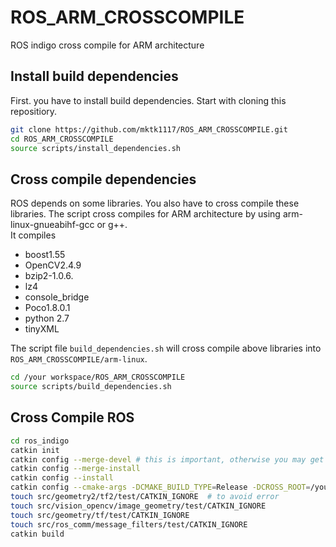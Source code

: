 # ROS_ARM_CROSSCOMPILE
ROS indigo cross compile for ARM architecture

## Install build dependencies
First. you have to install build dependencies.
Start with cloning this repositiory.
```bash
git clone https://github.com/mktk1117/ROS_ARM_CROSSCOMPILE.git
cd ROS_ARM_CROSSCOMPILE
source scripts/install_dependencies.sh
```

## Cross compile dependencies
ROS depends on some libraries.
You also have to cross compile these libraries.
The script cross compiles for ARM architecture by using arm-linux-gnueabihf-gcc or g++.  
It compiles
- boost1.55
- OpenCV2.4.9
- bzip2-1.0.6.
- lz4
- console_bridge
- Poco1.8.0.1
- python 2.7
- tinyXML

The script file `build_dependencies.sh` will cross compile above libraries into `ROS_ARM_CROSSCOMPILE/arm-linux`.
```bash
cd /your workspace/ROS_ARM_CROSSCOMPILE
source scripts/build_dependencies.sh
```

## Cross Compile ROS
```bash
cd ros_indigo
catkin init
catkin config --merge-devel # this is important, otherwise you may get weird linking errors
catkin config --merge-install
catkin config --install
catkin config --cmake-args -DCMAKE_BUILD_TYPE=Release -DCROSS_ROOT=/your ws/ROS_ARM_CROSSCOMPILE -DCMAKE_TOOLCHAIN_FILE=/your ws/ROS_ARM_CROSSCOMPILE/ros_indigo/rostoolchain.cmake
touch src/geometry2/tf2/test/CATKIN_IGNORE  # to avoid error
touch src/vision_opencv/image_geometry/test/CATKIN_IGNORE
touch src/geometry/tf/test/CATKIN_IGNORE
touch src/ros_comm/message_filters/test/CATKIN_IGNORE
catkin build
```

